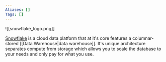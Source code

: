 ```yaml
---
Aliases: []
Tags: []
---
```


![[snowflake_logo.png]]

[Snowflake](https://www.snowflake.com/) is a cloud data platform that at it's core features a columnar-stored [[Data Warehouse|data warehouse]]. It's unique architecture separates compute from storage which allows you to scale the database to your needs and only pay for what you use.